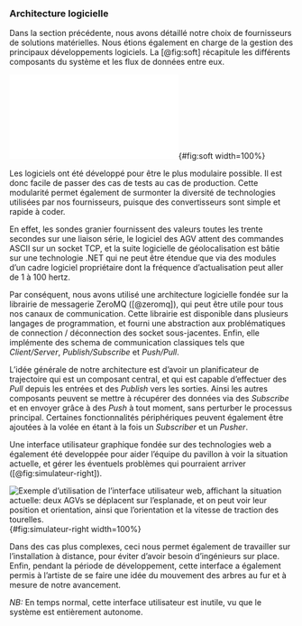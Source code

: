 ### Architecture logicielle

Dans la section précédente, nous avons détaillé notre choix de fournisseurs de solutions matérielles. Nous étions
également en charge de la gestion des principaux développements logiciels. La [@fig:soft] récapitule les différents
composants du système et les flux de données entre eux.

![Architecture logicielle: chaque arbre a trois sondes Grandier qui sont utilisées par le planificateur de trajectoire.
Le planificateur de trajectoire récupère également la position et l’orientation actuelle de chaque robot grâce au
système de géolocalisation, puis calcule les vitesses de traction et d’orientation de chaque tourelle de chaque AGV. Un
utilisateur peut aussi directement donner des consignes au planificateur de trajectoire lorsque c’est nécessaire. Les
variables $(s_1, s_2, s_3)$, $(x, y, \alpha)$ et $(v_i, \theta_i)$ sont explicitées dans la section
TODO](tikz/schema_block.pdf){#fig:soft width=100%}

Les logiciels ont été développé pour être le plus modulaire possible. Il est donc facile de passer des cas de tests au
cas de production. Cette modularité permet également de surmonter la diversité de technologies utilisées par nos
fournisseurs, puisque des convertisseurs sont simple et rapide à coder.

En effet, les sondes granier fournissent des valeurs toutes les trente secondes sur une liaison série, le logiciel des
AGV attent des commandes ASCII sur un socket TCP, et la suite logicielle de géolocalisation est bâtie sur une
technologie .NET qui ne peut être étendue que via des modules d’un cadre logiciel propriétaire dont la fréquence
d’actualisation peut aller de 1 à 100 hertz.

Par conséquent, nous avons utilisé une architecture logicielle fondée sur la librairie de messagerie ZeroMQ
([@zeromq]), qui peut être utile pour tous nos canaux de communication. Cette librairie est disponible dans plusieurs
langages de programmation, et fourni une abstraction aux problématiques de connection / déconnection des socket
sous-jacentes. Enfin, elle implémente des schema de communication classiques tels que *Client/Server*,
*Publish/Subscribe* et *Push/Pull*.

L’idée générale de notre architecture est d’avoir un planificateur de trajectoire qui est un composant central, et qui
est capable d’effectuer des *Pull* depuis les entrées et des *Publish* vers les sorties. Ainsi les autres composants
peuvent se mettre à récupérer des données via des *Subscribe* et en envoyer grâce à des *Push* à tout moment, sans
perturber le processus principal. Certaines fonctionnalités périphériques peuvent également être ajoutées à la volée en
étant à la fois un *Subscriber* et un *Pusher*.

Une interface utilisateur graphique fondée sur des technologies web a également été developpée pour aider l’équipe du
pavillon à voir la situation actuelle, et gérer les éventuels problèmes qui pourraient arriver
([@fig:simulateur-right]).

![Exemple d’utilisation de l’interface utilisateur web, affichant la situation actuelle: deux AGVs se déplacent sur
l’esplanade, et on peut voir leur position et orientation, ainsi que l’orientation et la vitesse de traction des
tourelles.](imgs/simulateur-right.png){#fig:simulateur-right width=100%}

Dans des cas plus complexes, ceci nous permet également de travailler sur l’installation à
distance, pour éviter d’avoir besoin d’ingénieurs sur place. Enfin, pendant la période de développement, cette
interface a également permis à l’artiste de se faire une idée du mouvement des arbres au fur et à mesure de notre
avancement.

*NB:* En temps normal, cette interface utilisateur est inutile, vu que le système est entièrement autonome.

